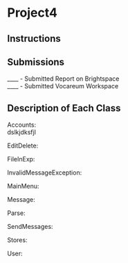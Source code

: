 # Project4

## Instructions

## Submissions
____ - Submitted Report on Brightspace
<br>____ - Submitted Vocareum Workspace

## Description of Each Class
Accounts:
<br> dslkjdksfjl

EditDelete:

FileInExp:

InvalidMessageException:

MainMenu:

Message:

Parse:

SendMessages:

Stores:

User:
